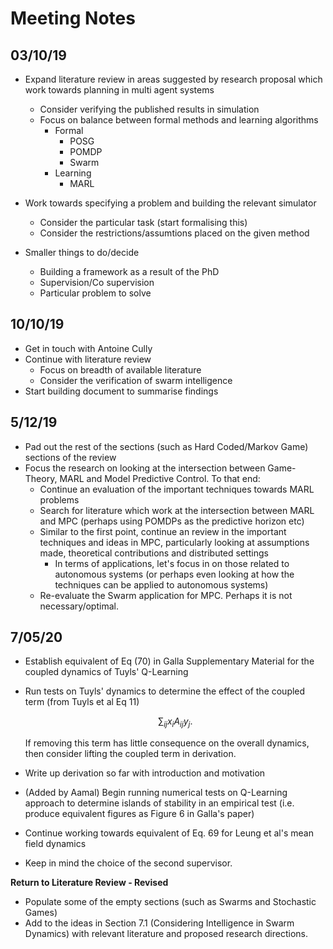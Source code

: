 # Meeting Notes

## 03/10/19

- Expand literature review in areas suggested by research proposal which work towards planning in multi agent systems
    - Consider verifying the published results in simulation
    - Focus on balance between formal methods and learning algorithms
        - Formal
            - POSG
            - POMDP
            - Swarm
        - Learning
            - MARL
- Work towards specifying a problem and building the relevant simulator
    - Consider the particular task (start formalising this)
    - Consider the restrictions/assumtions placed on the given method

- Smaller things to do/decide
    - Building a framework as a result of the PhD
    - Supervision/Co supervision
    - Particular problem to solve

## 10/10/19

- Get in touch with Antoine Cully
- Continue with literature review
    - Focus on breadth of available literature
    - Consider the verification of swarm intelligence
- Start building document to summarise findings

## 5/12/19

- Pad out the rest of the sections (such as Hard Coded/Markov Game) sections of the review
- Focus the research on looking at the intersection between Game-Theory, MARL and Model Predictive Control. To that end:
    - Continue an evaluation of the important techniques towards MARL problems
    - Search for literature which work at the intersection between MARL and MPC (perhaps using POMDPs as the predictive horizon etc)
    - Similar to the first point, continue an review in the important techniques and ideas in MPC, particularly looking at assumptions made, theoretical contributions and distributed settings
        - In terms of applications, let's focus in on those related to autonomous systems (or perhaps even looking at how the techniques can be applied to autonomous systems)
    - Re-evaluate the Swarm application for MPC. Perhaps it is not necessary/optimal.

## 7/05/20

- Establish equivalent of Eq (70) in Galla Supplementary Material for the coupled dynamics of Tuyls' Q-Learning

- Run tests on Tuyls' dynamics to determine the effect of the coupled term (from Tuyls et al Eq 11)

    $$\sum_{ij} x_i A_{ij}y_j.$$

    If removing this term has little consequence on the overall dynamics, then consider lifting the coupled term in derivation.

- Write up derivation so far with introduction and motivation

- (Added by Aamal) Begin running numerical tests on Q-Learning approach to determine islands of stability in an empirical test (i.e. produce equivalent figures as Figure 6 in Galla's paper)

- Continue working towards equivalent of Eq. 69 for Leung et al's mean field dynamics

- Keep in mind the choice of the second supervisor.


**Return to Literature Review - Revised**

- Populate some of the empty sections (such as Swarms and Stochastic Games)
- Add to the ideas in Section 7.1 (Considering Intelligence in Swarm Dynamics) with relevant literature and proposed research directions.

